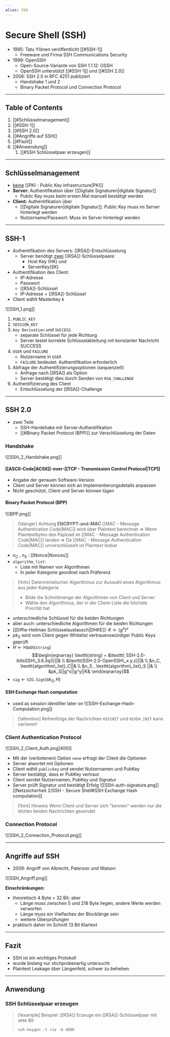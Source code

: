 ```yaml
---
alias: SSH
---
```


# Secure Shell (SSH)
- 1995: Tatu Ylönen veröffentlicht [[#SSH-1]]
	- Freeware und Firma SSH Communications Security
- 1999: OpenSSH 
	- Open-Source-Variante von SSH 1.1.12: OSSH 
	- OpenSSH unterstützt [[#SSH-1]] und [[#SSH 2.0]]
- 2006: SSH 2.0 in RFC 4251 publiziert  
	- Handshake 1 und 2  
	- Binary Packet Protocol und Connection Protocol

---
## Table of Contents
1. [[#Schlüsselmanagement]]
2. [[#SSH-1]]
3. [[#SSH 2.0]]
4. [[#Angriffe auf SSH]]
5. [[#Fazit]]
6. [[#Anwendung]]
	1. [[#SSH Schlüsselpaar erzeugen]]

---
## Schlüsselmanagement
- <u>keine</u> [[PKI - Public Key Infrastructure|PKI]]  
- **Server:** Authentifikation über [[Digitale Signaturen|digitale Signatur]]
	- Public Key muss beim ersten Mal manuell bestätigt werden
- **Client:** Authentifikation über  
	- [[Digitale Signaturen|digitale Signatur]]: Public Key muss im Server hinterlegt werden 
	- Nutzername/Passwort: Muss im Server hinterlegt werden

---
## SSH-1
- Authentifikation des Servers: 
  [[RSA]]-Entschlüsselung
	- Server benötigt <u>zwei</u> [[RSA]]-Schlüsselpaare:
		- Host Key (HK) und 
		- ServerKey(SK)
- Authentifikation des Client: 
	- IP-Adresse
	- Passwort  
	- [[RSA]]-Schlüssel  
	- IP-Adresse + [[RSA]]-Schlüssel
- Client wählt Masterkey $k$

![[SSH_1.png]]

1. `PUBLIC_KEY` 
2. `SESSION_KEY`
3. `Key Derivation` und `SUCCESS`
	- separate Schlüssel für jede Richtung
	- Server testet korrekte Schlüsselableitung mit konstanter Nachricht SUCCESS
4. `USER` und `FAILURE`
	- Nutzername in `USER`
	- `FAILURE` bedeutet: Authentifikation erforderlich
5. Abfrage der Authentifizierungsoptionen (sequenziell)
	- Anfrage nach [[RSA]] als Option
	- Server bestätigt dies durch Senden von `RSA_CHALLENGE`
6. Authentifizierung des Client
	- Entschlüsselung der [[RSA]]-Challenge 

---
## SSH 2.0
- zwei Teile  
	- SSH-Handshake mit Server-Authentifikation  
	- [[#Binary Packet Protocol (BPP)]] zur Verschlüsselung der Daten

### Handshake

![[SSH_2_Handshake.png]]

#### [[ASCII-Code|ACSII]]-over-[[TCP - Transmission Control Protocol|TCP]]
- Angabe der genauen Software-Version
- Client und Server können sich an Implementierungsdetails anpassen
- Nicht geschützt, Client und Server können lügen
 
#### Binary Packet Protocol (BPP)

![[BPP.png]]

> [!danger] Achtung
> **ENCRYPT-and-MAC** 
> [[MAC - Message Authentication Code|MAC]] wird über Plaintext berechnet $\Rightarrow$ Wenn Plaintextbytes des Payload im [[MAC - Message Authentication Code|MAC]] landen $\Rightarrow$ Da [[MAC - Message Authentication Code|MAC]] unverschlüsselt ist Plaintext lesbar

- $n_{C}$ , $n_{S}$ : [[Nonce|Nonces]] 
- `algorithm_list`:
	- Liste mit Namen von Algorithmen
	- In jeder Kategorie geordnet nach Präferenz

 > [!info] 
 > Deterministischer Algorithmus zur Auswahl eines Algorithmus aus jeder Kategorie 
 > - Bilde die Schnittmenge der Algorithmen von Client und Server 
 > - Wähle den Algorithmus, der in der Client-Liste die höchste Priorität hat

- unterschiedliche Schlüssel für die beiden Richtungen
- aber auch: unterschiedliche Algorithmen für die beiden Richtungen
- [[Diffie-Hellman Schlüsselaustausch|DHKE]]: $K \leftarrow (g^x)^y$
- $pk_{S}$ wird vom Client gegen Whitelist vertrauenswürdiger Public Keys geprüft
- $H \leftarrow \textsf{Hash}(\texttt{string})$
  $$\begin{eqnarray}
\texttt{string} = &\texttt{ SSH-2.0-billsSSH\_3.6.3q3}||& \\ &\texttt{SSH-2.0-OpenSSH\_x.y.z}||& \\
&n_C, \texttt{algorithm\_list}_C||& \\
&n_S , \texttt{algorithm\_list}_S ||& \\
&pk_S||g^x||g^y||K&
\end{eqnarray}$$
- $\texttt{sig} \leftarrow \texttt{SIG.Sign}(sk_S , H)$

#### SSH Exchange Hash computation
- used as session identifier later on
![[SSH-Exchange-Hash-Computation.png]]

> [!attention] 
> Reihenfolge der Nachrichten `KEXINIT` und `KEXDH_INIT` kann variieren!

### Client Authentication Protocol

![[SSH_2_Client_Auth.png|400]]

- Mit der (verbotenen) Option `none` erfragt der Client die Optionen
- Server atwortet mit Optionen
- Client wählt `publickey` und sendet Nutzernamen und PubKey
- Server bestätigt, dass er PubKey vertraut
- Client sendet Nutzernamen, PubKey und Signatur
- Server prüft Signatur und bestätigt Erfolg
![[SSH-auth-signature.png]]
[[Netzsicherheit 2/SSH - Secure Shell#SSH Exchange Hash computation]]
> [!hint] Hinweis
> Wenn Client und Server sich "kennen" werden nur die letzten beiden Nachrichten gesendet

### Connection Protocol

![[SSH_2_Connection_Protocol.png]]

---
## Angriffe auf SSH 
- 2009: Angriff von Albrecht, Paterson und Watson

![[SSH_Angriff.png]]

**Einschränkungen:**
- theoretisch 4 Byte = 32 Bit; aber  
	- Länge muss zwischen 5 und 218 Byte liegen, andere Werte werden verworfen
	- Länge muss ein Vielfaches der Blocklänge sein 
	- weitere Überprüfungen
- praktisch daher im Schnitt 13 Bit Klartext

---
## Fazit
- SSH ist ein wichtiges Protokoll  
- wurde bislang nur stichprobenartig untersucht  
- Plaintext Leakage über Längenfeld, schwer zu beheben

---
## Anwendung
### SSH Schlüsselpaar erzeugen

> [!example] Beispiel: [[RSA]]
> Erzeuge ein [[RSA]]-Schlüsselpaar mit `4096` Bit 
> ```
> ssh-keygen -t rsa -b 4096
> ```

